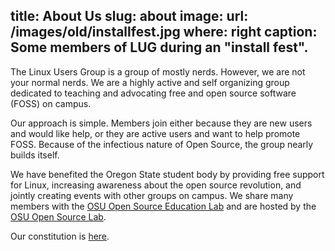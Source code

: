 title: About Us
slug: about
image:
    url: /images/old/installfest.jpg
    where: right
    caption: Some members of LUG during an "install fest".
---
The Linux Users Group is a group of mostly nerds. However, we are not your
normal nerds. We are a highly active and self organizing group dedicated to
teaching and advocating free and open source software (FOSS) on campus.

Our approach is simple. Members join either because they are new users and
would like help, or they are active users and want to help promote FOSS.
Because of the infectious nature of Open Source, the group nearly builds
itself.

We have benefited the Oregon State student body by providing free support for
Linux, increasing awareness about the open source revolution, and jointly
creating events with other groups on campus. We share many members with the
[OSU Open Source Education Lab][osel] and are hosted by the [OSU Open
Source Lab][osuosl].

Our constitution is [here][constitution].

[osel]: http://osel.oregonstate.edu
[osuosl]: http://osuosl.org
[constitution]: /constitution/
